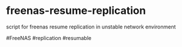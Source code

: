 # freenas-resume-replication
script for freenas resume replication in unstable network environment

#FreeNAS
#replication
#resumable
